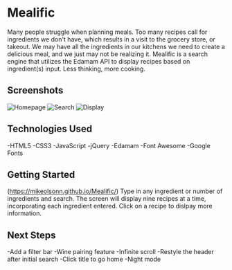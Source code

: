 # Mealific 

Many people struggle when planning meals.  Too many recipes call for ingredients we don't have, which results in a visit to the grocery store, or takeout.  We may have all the ingredients in our kitchens we need to create a delicious meal, and we just may not be realizing it.  Mealific is a search engine that utilizes the Edamam API to display recipes based on ingredient(s) input.  Less thinking, more cooking.

## Screenshots

<img src="homepage.png" alt="Homepage">
<img src="search.png" alt="Search">
<img src="recipe-display.png" alt="Display">


## Technologies Used

-HTML5
-CSS3
-JavaScript
-jQuery
-Edamam
-Font Awesome
-Google Fonts

    
## Getting Started

(https://mikeolsonn.github.io/Mealific/)
Type in any ingredient or number of ingredients and search.  The screen will display nine recipes at a time, incorporating each ingredient entered.  Click on a recipe to dislpay more information.


## Next Steps

-Add a filter bar
-Wine pairing feature
-Infinite scroll
-Restyle the header after initial search
-Click title to go home
-Night mode
